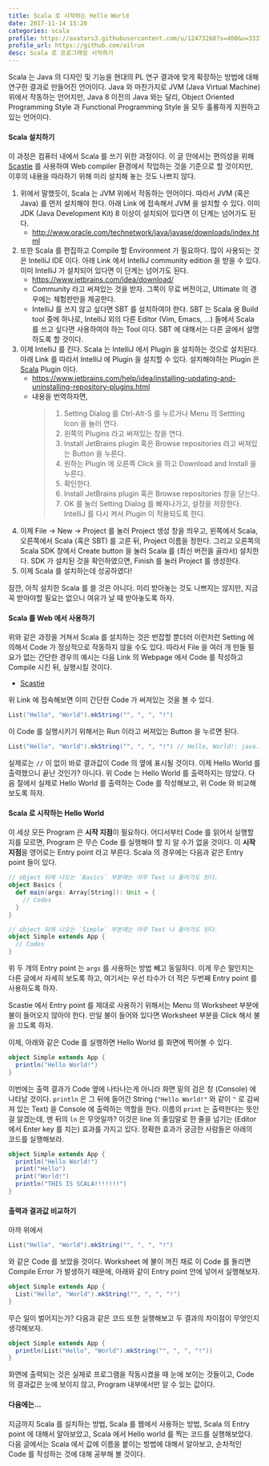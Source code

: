 ```yaml
---
title: Scala 로 시작하는 Hello World
date: 2017-11-14 15:20
categories: scala
profile: https://avatars3.githubusercontent.com/u/12473268?s=400&u=3337a754192e339ee81bc1b4e8a9d223412c6f33&v=4
profile_url: https://github.com/ailrun
desc: Scala 로 프로그래밍 시작하기
---
```


Scala 는 Java 의 디자인 및 기능을 현대의 PL 연구 결과에 맞게 확장하는 방법에 대해 연구한 결과로 만들어진 언어이다. Java 와 마찬가지로 JVM (Java Virtual Machine) 위에서 작동하는 언어지만, Java 8 이전의 Java 와는 달리, Object Oriented Programming Style 과 Functional Programming Style 을 모두 훌륭하게 지원하고 있는 언어이다.

#### Scala 설치하기

이 과정은 컴퓨터 내에서 Scala 를 쓰기 위한 과정이다. 이 글 안에서는 편의성을 위해 [Scastie](https://scastie.scala-lang.org/) 를 사용하여 Web compiler 환경에서 작업하는 것을 기준으로 할 것이지만, 이후의 내용을 따라하기 위해 미리 설치해 놓는 것도 나쁘지 않다.

1. 위에서 말했듯이, Scala 는 JVM 위에서 작동하는 언어이다. 따라서 JVM (혹은 Java) 를 먼저 설치해야 한다. 아래 Link 에 접속해서 JVM 을 설치할 수 있다. 이미 JDK (Java Development Kit) 8 이상이 설치되어 있다면 이 단계는 넘어가도 된다.
    - http://www.oracle.com/technetwork/java/javase/downloads/index.html
1. 또한 Scala 를 편집하고 Compile 할 Environment 가 필요하다. 많이 사용되는 것은 IntelliJ IDE 이다. 아래 Link 에서 IntelliJ community edition 을 받을 수 있다. 이미 IntelliJ 가 설치되어 있다면 이 단계는 넘어가도 된다.
    - https://www.jetbrains.com/idea/download/
    - Community 라고 써져있는 것을 받자. 그쪽이 무료 버전이고, Ultimate 의 경우에는 체험판만을 제공한다.
    - IntelliJ 를 쓰지 않고 싶다면 SBT 를 설치하여야 한다. SBT 는 Scala 용 Build tool 중에 하나로, IntelliJ 외의 다른 Editor (Vim, Emacs, ...) 들에서 Scala 를 쓰고 싶다면 사용하여야 하는 Tool 이다. SBT 에 대해서는 다른 글에서 설명하도록 할 것이다.
1. 이제 IntelliJ 를 킨다. Scala 는 IntelliJ 에서 Plugin 을 설치하는 것으로 설치된다. 아래 Link 를 따라서 IntelliJ 에 Plugin 을 설치할 수 있다. 설치해야하는 Plugin 은 [Scala](https://plugins.jetbrains.com/plugin/1347-scala) Plugin 이다.
    - https://www.jetbrains.com/help/idea/installing-updating-and-uninstalling-repository-plugins.html
    - 내용을 번역하자면,
        > 1. Setting Dialog 를 Ctrl-Alt-S 를 누르거나 Menu 의 Settting Icon 을 눌러 연다.
        > 2. 왼쪽의 Plugins 라고 써져있는 창을 연다.
        > 3. Install JetBrains plugin 혹은 Browse repositories 라고 써져있는 Button 을 누른다.
        > 4. 원하는 Plugin 에 오른쪽 Click 을 하고 Download and Install 을 누른다.
        > 5. 확인한다.
        > 6. Install JetBrains plugin 혹은 Browse repositories 창을 닫는다.
        > 7. OK 를 눌러 Setting Dialog 를 빠져나가고, 설정을 저장한다. IntelliJ 를 다시 켜서 Plugin 이 적용되도록 한다.
1. 이제 File -> New -> Project 를 눌러 Project 생성 창을 띄우고, 왼쪽에서 Scala, 오른쪽에서 Scala (혹은 SBT) 를 고른 뒤, Project 이름을 정한다. 그리고 오른쪽의 Scala SDK 창에서 Create button 을 눌러 Scala 를 (최신 버전을 골라서) 설치한다. SDK 가 설치된 것을 확인하였으면, Finish 를 눌러 Project 를 생성한다.
1. 이제 Scala 를 설치하는데 성공하였다!

잠깐, 아직 설치한 Scala 를 쓸 것은 아니다. 미리 받아놓는 것도 나쁘지는 않지만, 지금 꼭 받아야할 필요는 없으니 여유가 날 때 받아놓도록 하자.

#### Scala 를 Web 에서 사용하기

위와 같은 과정을 거쳐서 Scala 를 설치하는 것은 번잡할 뿐더러 이런저런 Setting 에 의해서 Code 가 정상적으로 작동하지 않을 수도 있다. 따라서 File 을 여러 개 만들 필요가 없는 간단한 경우의 예시는 다음 Link 의 Webpage 에서 Code 를 작성하고 Compile 시킨 뒤, 실행시킬 것이다.

- [Scastie](https://scastie.scala-lang.org/MzWqJ6eEQxuEKYk8F25grg)

위 Link 에 접속해보면 이미 간단한 Code 가 써져있는 것을 볼 수 있다.

``` scala
List("Hello", "World").mkString("", ", ", "!")
```

이 Code 를 실행시키기 위해서는 Run 이라고 써져있는 Button 을 누르면 된다.

``` scala
List("Hello", "World").mkString("", ", ", "!") // Hello, World!: java.lang.String
```

실제로는 `//` 이 없이 바로 결과값이 Code 의 옆에 표시될 것이다. 이제 Hello World 를 출력했으니 끝난 것인가? 아니다. 위 Code 는 Hello World 를 출력하지는 않았다. 다음 절에서 실제로 Hello World 를 출력하는 Code 를 작성해보고, 위 Code 와 비교해보도록 하자.

#### Scala 로 시작하는 Hello World

이 세상 모든 Program 은 **시작 지점**이 필요하다. 어디서부터 Code 를 읽어서 실행할 지를 모르면, Program 은 무슨 Code 를 실행해야 할 지 알 수가 없을 것이다. 이 **시작지점**을 영어로는 Entry point 라고 부른다.
Scala 의 경우에는 다음과 같은 Entry point 들이 있다.

``` scala
// object 뒤에 나오는 `Basics` 부분에는 아무 Text 나 들어가도 된다.
object Basics {
  def main(args: Array[String]): Unit = {
    // Codes
  }
}
```

``` scala
// object 뒤에 나오는 `Simple` 부분에는 아무 Text 나 들어가도 된다.
object Simple extends App {
  // Codes
}
```

위 두 개의 Entry point 는 `args` 를 사용하는 방법 빼고 동일하다. 이게 무슨 말인지는 다른 글에서 자세히 보도록 하고, 여기서는 우선 타수가 더 적은 두번째 Entry point 를 사용하도록 하자.

Scastie 에서 Entry point 를 제대로 사용하기 위해서는 Menu 의 Worksheet 부분에 불이 들어오지 않아야 한다. 만일 불이 들어와 있다면 Worksheet 부분을 Click 해서 불을 끄도록 하자.

이제, 아래와 같은 Code 를 실행하면 Hello World 를 화면에 찍어볼 수 있다.

``` scala
object Simple extends App {
  println("Hello World!")
}
```

이번에는 출력 결과가 Code 옆에 나타나는게 아니라 화면 밑의 검은 창 (Console) 에 나타날 것이다. `println` 은 그 뒤에 들어간 String (`"Hello World!"` 와 같이 `"` 로 감싸져 있는 Text) 을 Console 에 출력하는 역할을 한다. 이름의 `print` 는 출력한다는 뜻인 걸 알겠는데, 맨 뒤의 `ln` 은 무엇일까? 이것은 line 의 줄임말로 한 줄을 넘기는 (Editor 에서 Enter key 를 치는) 효과를 가지고 있다. 정확한 효과가 궁금한 사람들은 아래의 코드를 실행해보라.

``` scala
object Simple extends App {
  println("Hello World!")
  print("Hello")
  print("World!")
  println("THIS IS SCALA!!!!!!!")
}
```

#### 출력과 결과값 비교하기

아까 위에서

``` scala
List("Hello", "World").mkString("", ", ", "!")
```

와 같은 Code 를 보았을 것이다. Worksheet 에 불이 꺼진 채로 이 Code 를 돌리면 Compile Error 가 발생하기 때문에, 아래와 같이 Entry point 안에 넣어서 실행해보자.

``` scala
object Simple extends App {
  List("Hello", "World").mkString("", ", ", "!")
}
```

무슨 일이 벌어지는가? 다음과 같은 코드 또한 실행해보고 두 결과의 차이점이 무엇인지 생각해보자.

``` scala
object Simple extends App {
  println(List("Hello", "World").mkString("", ", ", "!"))
}
```

화면에 출력되는 것은 실제로 프로그램을 작동시켰을 때 눈에 보이는 것들이고, Code 의 결과값은 눈에 보이지 않고, Program 내부에서만 알 수 있는 값이다.

#### 다음에는...

지금까지 Scala 를 설치하는 방법, Scala 를 웹에서 사용하는 방법, Scala 의 Entry point 에 대해서 알아보았고, Scala 에서 Hello world 를 찍는 코드를 실행해보았다. 다음 글에서는 Scala 에서 값에 이름을 붙이는 방법에 대해서 알아보고, 순차적인 Code 를 작성하는 것에 대해 공부해 볼 것이다.
